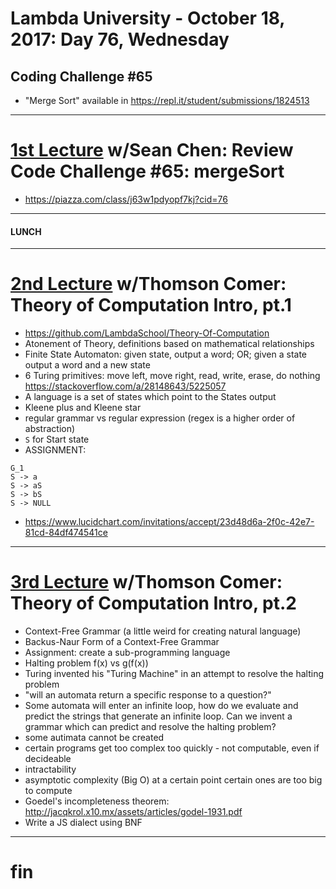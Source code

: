# Lambda University - October 18, 2017: Day 76, Wednesday
## Coding Challenge #65
- "Merge Sort" available in https://repl.it/student/submissions/1824513
***
# [1st Lecture](https://youtu.be/H4psSvw7DJQ) w/Sean Chen: Review Code Challenge #65: mergeSort
- https://piazza.com/class/j63w1pdyopf7kj?cid=76

***
#### LUNCH
***
# [2nd Lecture](https://youtu.be/tlH7An5IIJk) w/Thomson Comer: Theory of Computation Intro, pt.1
- https://github.com/LambdaSchool/Theory-Of-Computation
- Atonement of Theory, definitions based on mathematical relationships
- Finite State Automaton: given state, output a word; OR; given a state output a word and a new state
- 6 Turing primitives: move left, move right, read, write, erase, do nothing https://stackoverflow.com/a/28148643/5225057
- A language is a set of states which point to the States output
- Kleene plus and Kleene star
- regular grammar vs regular expression (regex is a higher order of abstraction)
- `S` for Start state
- ASSIGNMENT:
```
G_1
S -> a
S -> aS
S -> bS
S -> NULL
```
- https://www.lucidchart.com/invitations/accept/23d48d6a-2f0c-42e7-81cd-84df474541ce

***
# [3rd Lecture](https://youtu.be/QGWRbPGtaME) w/Thomson Comer: Theory of Computation Intro, pt.2
- Context-Free Grammar (a little weird for creating natural language)
- Backus-Naur Form of a Context-Free Grammar
- Assignment: create a sub-programming language
- Halting problem f(x) vs g(f(x))
- Turing invented his "Turing Machine" in an attempt to resolve the halting problem
- "will an automata return a specific response to a question?"
- Some automata will enter an infinite loop, how do we evaluate and predict the strings that generate an infinite loop. Can we invent a grammar which can predict and resolve the halting problem?
- some autimata cannot be created
- certain programs get too complex too quickly - not computable, even if decideable
- intractability
- asymptotic complexity (Big O) at a certain point certain ones are too big to compute
- Goedel's incompleteness theorem: http://jacqkrol.x10.mx/assets/articles/godel-1931.pdf
- Write a JS dialect using BNF

***
# fin
